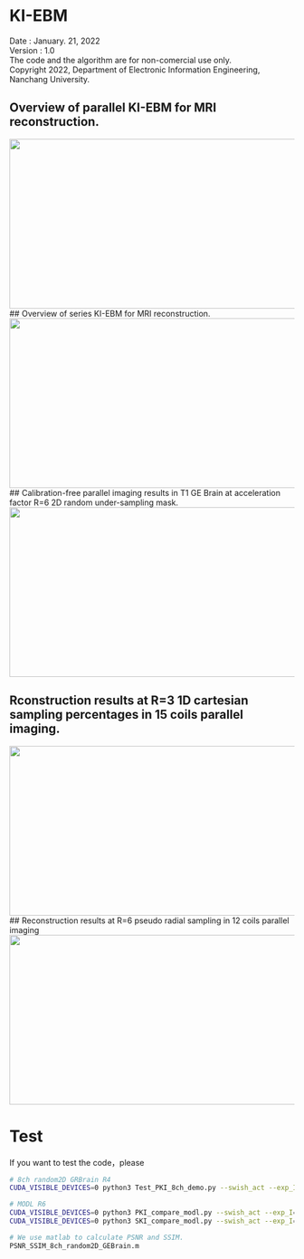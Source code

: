 # KI-EBM
Date : January. 21, 2022  
Version : 1.0   
The code and the algorithm are for non-comercial use only.   
Copyright 2022, Department of Electronic Information Engineering, Nanchang University. 

## Overview of parallel KI-EBM for MRI reconstruction.
 <div align="center"><img src="https://github.com/yqx7150/KI-EBM/tree/main/Figures/PKI-EBM.png" width = "600" height = "300"> </div>
## Overview of series KI-EBM for MRI reconstruction.
 <div align="center"><img src="https://github.com/yqx7150/KI-EBM/tree/main/Figures/SKI-EBM.png" width = "600" height = "300"> </div>
## Calibration-free parallel imaging results in T1 GE Brain at acceleration factor R=6 2D random under-sampling mask.
 <div align="center"><img src="https://github.com/yqx7150/KI-EBM/tree/main/Figures/8chR6.png" width = "600" height = "300"> </div>

## Rconstruction results at R=3 1D cartesian sampling percentages in 15 coils parallel imaging. 
 <div align="center"><img src="https://github.com/yqx7150/KI-EBM/tree/main/Figures/DDP_R3.png" width = "600" height = "300"> </div>
## Reconstruction results at R=6 pseudo radial sampling in 12 coils parallel imaging
 <div align="center"><img src="https://github.com/yqx7150/KI-EBM/tree/main/Figures/MODL.png" width = "600" height = "300"> </div>

# Test
If you want to test the code，please
```bash
# 8ch random2D GRBrain R4
CUDA_VISIBLE_DEVICES=0 python3 Test_PKI_8ch_demo.py --swish_act --exp_I=SIAT_I --resume_iter_I=169500 --exp_K=SIAT_K --resume_iter_K=124500 --step_lr_I=300 --step_lr_K=100

# MODL R6
CUDA_VISIBLE_DEVICES=0 python3 PKI_compare_modl.py --swish_act --exp_I=SIAT_I --resume_iter_I=169500 --exp_K=SIAT_K --resume_iter_K=124500 --step_lr_I=10 --step_lr_K=10
CUDA_VISIBLE_DEVICES=0 python3 SKI_compare_modl.py --swish_act --exp_I=SIAT_I --resume_iter_I=169500 --exp_K=SIAT_K --resume_iter_K=124500 --step_lr_I=10 --step_lr_K=10

# We use matlab to calculate PSNR and SSIM.
PSNR_SSIM_8ch_random2D_GEBrain.m
```
